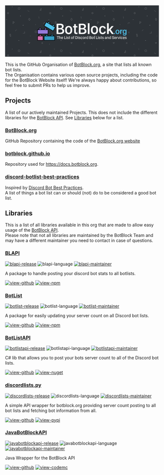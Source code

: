 <!-- GitHub Repositories -->
[botblock-repo]: https://github.com/botblock/BotBlock.org
[botblock-github-io-repo]: https://github.com/botblock/botblock.github.io
[best-practices-repo]: https://github.com/botblock/discord-botlist-best-practices

[blapi-repo]: https://github.com/botblock/BLAPI
[botlist-repo]: https://github.com/botblock/BotList
[botlistapi-repo]: https://github.com/botblock/BotListAPI
[discordlists-repo]: https://github.com/botblock/discordlists.py
[javabotblockapi-repo]: https://github.com/botblock/JavaBotBlockAPI

<!-- Images -->
[header]: https://raw.githubusercontent.com/botblock/.github/main/assets/img/header.png

<!-- Badges -->
[blapi-release]: https://img.shields.io/npm/v/blapi.svg?label=Latest%20Release&style=flat-square
[blapi-language]: https://img.shields.io/badge/TypeScript%20(And%20JavaScript)-2b7489?logo=typescript&logoColor=white&style=flat-square
[blapi-maintainer]: https://img.shields.io/badge/Maintained%20by-T0TProduction-blue?style=flat-square

[botlist-release]: https://img.shields.io/npm/v/botlist.svg?label=Latest%20Release&style=flat-square
[botlist-language]: https://img.shields.io/badge/JavaScript-f1e05a?logo=javascript&logoColor=black&style=flat-square
[botlist-maintainer]: https://img.shields.io/badge/Maintained%20by-PassTheMayo-blue?style=flat-square

[botlistapi-release]: https://img.shields.io/nuget/v/botlistapi.svg?label=Latest%20Release&style=flat-square
[botlistapi-language]: https://img.shields.io/badge/C%23-178600?logo=c-sharp&logoColor=white&style=flat-square
[botlistapi-maintainer]: https://img.shields.io/badge/Maintained%20by-xXBuilderBXx-blue?style=flat-square

[discordlists-release]: https://img.shields.io/pypi/v/discordlists.py.svg?label=Latest%20Release&style=flat-square
[discordlists-language]: https://img.shields.io/badge/Python-3572A5?logo=python&logoColor=white&style=flat-square
[discordlists-maintainer]: https://img.shields.io/badge/Maintained%20by-MattIPv4-blue?style=flat-square

[javabotblockapi-release]: https://img.shields.io/nexus/maven-public/org.botblock/javabotblockapi-core?label=Latest%20Release&server=https%3A%2F%2Frepo.codemc.io&style=flat-square
[javabotblockapi-language]: https://img.shields.io/badge/Java-b07219?logo=java&logoColor=white&style=flat-square
[javabotblockapi-maintainer]: https://img.shields.io/badge/Maintained%20by-Andre601-blue?style=flat-square

[view-github]: https://img.shields.io/badge/View%20on%20GitHub-359DC4?style=for-the-badge&logo=github
[view-npm]: https://img.shields.io/badge/View%20on%20NPM-359DC4?style=for-the-badge&logo=npm
[view-nuget]: https://img.shields.io/badge/View%20on%20NuGet-359DC4?style=for-the-badge&logo=nuget
[view-pypi]: https://img.shields.io/badge/View%20on%20PyPi-359DC4?style=for-the-badge&logo=pypi&logoColor=white
[view-codemc]: https://img.shields.io/badge/View%20on%20CodeMC-359DC4?style=for-the-badge

<!-- Lib downloads -->
[blapi-download]: https://www.npmjs.com/package/blapi
[botlist-download]: https://www.npmjs.com/package/botlist
[botlistapi-download]: https://www.nuget.org/packages/BotListAPI
[discordlists-download]: https://pypi.org/project/discordlists.py/
[javabotblockapi-download]: https://ci.codemc.io/job/botblock/job/JavaBotBlockAPI/lastSuccessfulBuild/

<!-- Misc -->
[website]: https://botblock.org
[api]: https://botblock.org/api/docs

[best-practices-bot]: https://github.com/meew0/discord-bot-best-practices

[t0tproduction]: https://github.com/T0TProduction
[passthemayo]: https://github.com/PassTheMayo
[xxbuilderbxx]: https://github.com/xXBuilderBXx
[mattipv4]: https://github.com/MattIPv4
[andre601]: https://github.com/Andre601

<!-- Start of README -->
![header]

This is the GitHub Organisation of [BotBlock.org][website], a site that lists all known bot lists.  
The Organisation contains various open source projects, including the code for the BotBlock Website itself! We're always happy about contributions, so feel free to submit PRs to help us improve.

## Projects
A list of our actively maintained Projects. This does not include the different libraries for the [BotBlock API][api]. See [Libraries](#libraries) below for a list.

### [BotBlock.org][botblock-repo]
GitHub Repository containing the code of the [BotBlock.org website][website]

### [botblock.github.io][botblock-github-io-repo]
Repository used for https://docs.botblock.org.

### [discord-botlist-best-practices][best-practices-repo]
Inspired by [Discord Bot Best Practices][best-practices-bot].  
A list of things a bot list can or should (not) do to be considered a good bot list.

## Libraries
This is a list of all libraries available in this org that are made to allow easy usage of the [BotBlock API][api].  
Please note that not all libraries are maintained by the BotBlock Team and may have a different maintainer you need to contact in case of questions.

### [BLAPI][blapi-repo]
[![blapi-release]][blapi-download] ![blapi-language] [![blapi-maintainer]][t0tproduction]

A package to handle posting your discord bot stats to all botlists.

[![view-github]][blapi-repo] [![view-npm]][blapi-download]

### [BotList][botlist-repo]
[![botlist-release]][botlist-download] ![botlist-language] [![botlist-maintainer]][passthemayo]

A package for easily updating your server count on all Discord bot lists.

[![view-github]][botlist-repo] [![view-npm]][botlist-download]

### [BotListAPI][botlistapi-repo]
[![botlistapi-release]][botlistapi-download] ![botlistapi-language] [![botlistapi-maintainer]][xxbuilderbxx]

C# lib that allows you to post your bots server count to all of the Discord bot lists.

[![view-github]][botlistapi-repo] [![view-nuget]][botlistapi-download]

### [discordlists.py][discordlists-repo]
[![discordlists-release]][discordlists-download] ![discordlists-language] [![discordlists-maintainer]][mattipv4]

A simple API wrapper for botblock.org providing server count posting to all bot lists and fetching bot information from all.

[![view-github]][discordlists-repo] [![view-pypi]][discordlists-download]

### [JavaBotBlockAPI][javabotblockapi-repo]
[![javabotblockapi-release]][javabotblockapi-download] ![javabotblockapi-language] [![javabotblockapi-maintainer]][andre601]

Java Wrapper for the BotBlock API

[![view-github]][javabotblockapi-repo] [![view-codemc]][javabotblockapi-download]
